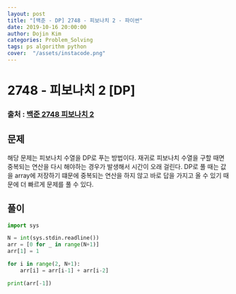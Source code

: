 ```yaml
---
layout: post
title: "[백준 - DP] 2748 - 피보나치 2 - 파이썬"
date: 2019-10-16 20:00:00
author: Dojin Kim
categories: Problem_Solving
tags: ps algorithm python
cover:  "/assets/instacode.png"
---
```


# 2748 - 피보나치 2 [DP]

### 출처 : <a href="https://www.acmicpc.net/problem/2748"> 백준 2748 피보나치 2</a>

## 문제
해당 문제는 피보나치 수열을 DP로 푸는 방법이다. 재귀로 피보나치 수열을 구할 때면 중복되는 연산을 다시 해야하는 경우가 발생해서 시간이 오래 걸린다. DP로 풀 때는 값을 array에 저장하기 떄문에 중복되는 연산을 하지 않고 바로 답을 가지고 올 수 있기 때문에 더 빠르게 문제를 풀 수 있다.

## 풀이
```python
import sys

N = int(sys.stdin.readline())
arr = [0 for _ in range(N+1)]
arr[1] = 1

for i in range(2, N+1):
    arr[i] = arr[i-1] + arr[i-2]

print(arr[-1])
```